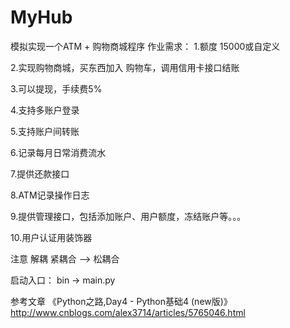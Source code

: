 # MyHub
模拟实现一个ATM + 购物商城程序
作业需求：
1.额度 15000或自定义

2.实现购物商城，买东西加入 购物车，调用信用卡接口结账

3.可以提现，手续费5%

4.支持多账户登录

5.支持账户间转账

6.记录每月日常消费流水

7.提供还款接口

8.ATM记录操作日志

9.提供管理接口，包括添加账户、用户额度，冻结账户等。。。

10.用户认证用装饰器

注意 解耦 紧耦合 --> 松耦合

启动入口：
bin -> main.py

参考文章
《Python之路,Day4 - Python基础4 (new版)》 http://www.cnblogs.com/alex3714/articles/5765046.html
